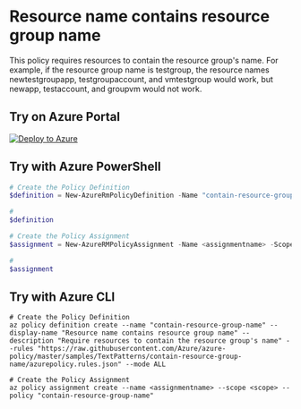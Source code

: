 # Resource name contains resource group name

This policy requires resources to contain the resource group's name. For example, if the resource group name is testgroup, the resource names newtestgroupapp, testgroupaccount, and vmtestgroup would work, but newapp, testaccount, and groupvm would not work.

## Try on Azure Portal

[![Deploy to Azure](http://azuredeploy.net/deploybutton.png)](https://portal.azure.com/?feature.customportal=false&microsoft_azure_policy=true&microsoft_azure_policy_policyinsights=true&feature.microsoft_azure_security_policy=true&microsoft_azure_marketplace_policy=true#blade/Microsoft_Azure_Policy/CreatePolicyDefinitionBlade/uri/https%3A%2F%2Fraw.githubusercontent.com%2FAzure%2Fazure-policy%2Fmaster%2Fsamples%2FTextPatterns%contain-resource-group-name%2Fazurepolicy.json)

## Try with Azure PowerShell

````powershell
# Create the Policy Definition
$definition = New-AzureRmPolicyDefinition -Name "contain-resource-group-name" -DisplayName "Resource name contains resource group name" -description "Require resources to contain the resource group's name" -Policy 'https://raw.githubusercontent.com/Azure/azure-policy/master/samples/TextPatterns/contain-resource-group-name/azurepolicy.rules.json' -Mode ALL

# 
$definition

# Create the Policy Assignment
$assignment = New-AzureRMPolicyAssignment -Name <assignmentname> -Scope <scope> -PolicyDefinition $definition

# 
$assignment

````

## Try with Azure CLI

````cli
# Create the Policy Definition
az policy definition create --name "contain-resource-group-name" --display-name "Resource name contains resource group name" --description "Require resources to contain the resource group's name" --rules "https://raw.githubusercontent.com/Azure/azure-policy/master/samples/TextPatterns/contain-resource-group-name/azurepolicy.rules.json" --mode ALL

# Create the Policy Assignment
az policy assignment create --name <assignmentname> --scope <scope> --policy "contain-resource-group-name"

 ````
